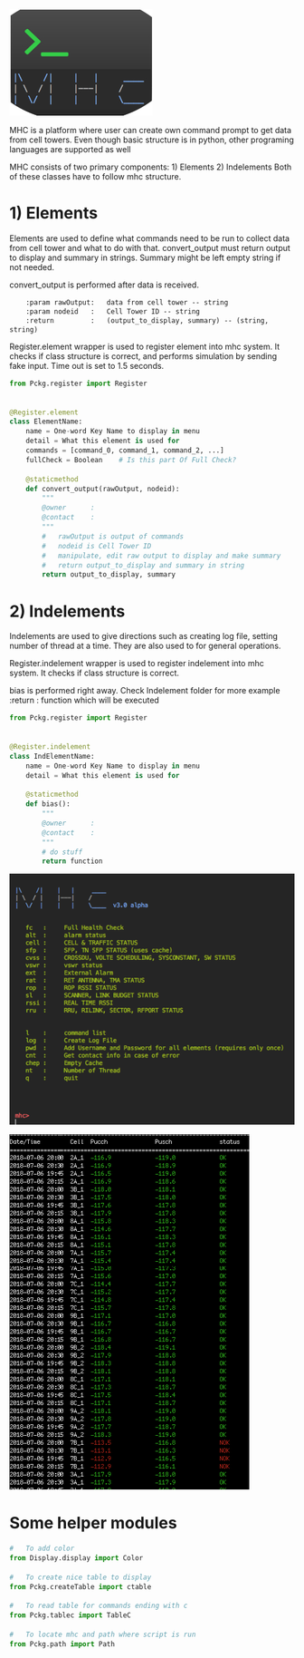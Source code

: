 ![alt text](https://github.com/Erencan1/mhc/blob/master/images/mhc_logo_1.png)


MHC is a platform where user can create own command prompt to get data from cell towers.
Even though basic structure is in python, other programing languages are supported as well


MHC consists of two primary components:
    1) Elements
    2) Indelements
Both of these classes have to follow mhc structure.

#   1) Elements

Elements are used to define what commands need to be run to collect data from cell tower and what to do with that.
convert_output must return output to display and summary in strings. Summary might be left empty string if not needed.

convert_output is performed after data is received.

        :param rawOutput:   data from cell tower -- string
        :param nodeid   :   Cell Tower ID -- string
        :return         :   (output_to_display, summary) -- (string, string)

Register.element wrapper is used to register element into mhc system. It checks if class structure is correct, and
performs simulation by sending fake input. Time out is set to 1.5 seconds.

```python
from Pckg.register import Register


@Register.element
class ElementName:
    name = One-word Key Name to display in menu
    detail = What this element is used for
    commands = [command_0, command_1, command_2, ...]
    fullCheck = Boolean    # Is this part Of Full Check?

    @staticmethod
    def convert_output(rawOutput, nodeid):
        """
        @owner      :
        @contact    :
        """
        #   rawOutput is output of commands
        #   nodeid is Cell Tower ID
        #   manipulate, edit raw output to display and make summary
        #   return output_to_display and summary in string
        return output_to_display, summary
```


#   2) Indelements

Indelements are used to give directions such as creating log file, setting number of thread at a time.
They are also used to for general operations.

Register.indelement wrapper is used to register indelement into mhc system. It checks if class structure is correct.

bias is performed right away. Check Indelement folder for more example
        :return         :   function which will be executed

```python
from Pckg.register import Register


@Register.indelement
class IndElementName:
    name = One-word Key Name to display in menu
    detail = What this element is used for

    @staticmethod
    def bias():
        """
        @owner      :
        @contact    :
        """
        # do stuff
        return function
```


![alt text](https://github.com/Erencan1/mhc/blob/master/images/mhc_menu.png)


![alt text](https://github.com/Erencan1/mhc/blob/master/images/exp_output_1.png)


#   Some helper modules

```python
#   To add color
from Display.display import Color

#   To create nice table to display
from Pckg.createTable import ctable

#   To read table for commands ending with c
from Pckg.tablec import TableC

#   To locate mhc and path where script is run
from Pckg.path import Path
```
